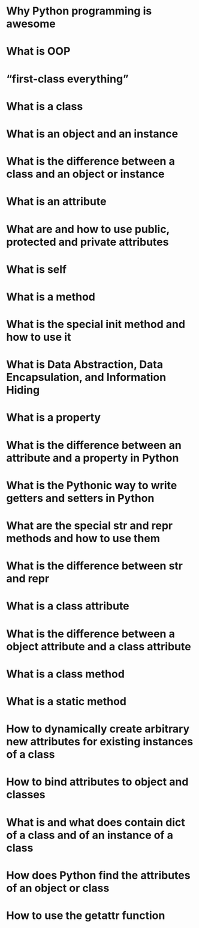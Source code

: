# Why Python programming is awesome
# What is OOP
# “first-class everything”
# What is a class
# What is an object and an instance
# What is the difference between a class and an object or instance
# What is an attribute
# What are and how to use public, protected and private attributes
# What is self
# What is a method
# What is the special __init__ method and how to use it
# What is Data Abstraction, Data Encapsulation, and Information Hiding
# What is a property
# What is the difference between an attribute and a property in Python
# What is the Pythonic way to write getters and setters in Python
# What are the special __str__ and __repr__ methods and how to use them
# What is the difference between __str__ and __repr__
# What is a class attribute
# What is the difference between a object attribute and a class attribute
# What is a class method
# What is a static method
# How to dynamically create arbitrary new attributes for existing instances of a class
# How to bind attributes to object and classes
# What is and what does contain __dict__ of a class and of an instance of a class
# How does Python find the attributes of an object or class
# How to use the getattr function
